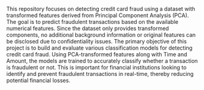 This repository focuses on detecting credit card fraud using a dataset with transformed features derived from Principal Component Analysis (PCA). The goal is to predict fraudulent transactions based on the available numerical features. Since the dataset only provides transformed components, no additional background information or original features can be disclosed due to confidentiality issues.
The primary objective of this project is to build and evaluate various classification models for detecting credit card fraud. Using PCA-transformed features along with Time and Amount, the models are trained to accurately classify whether a transaction is fraudulent or not. This is important for financial institutions looking to identify and prevent fraudulent transactions in real-time, thereby reducing potential financial losses.
